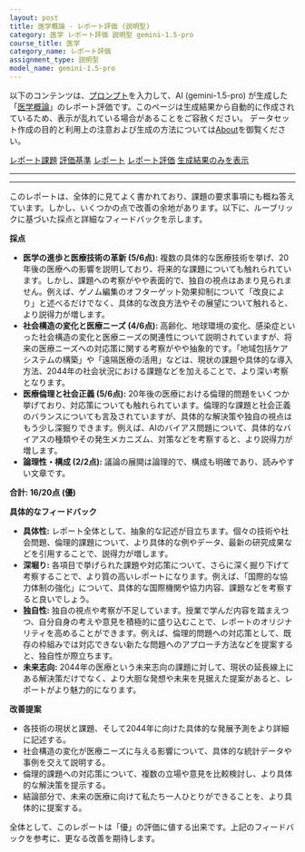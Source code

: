 ```yaml
---
layout: post
title: 医学概論 - レポート評価 (説明型)
category: 医学 レポート評価 説明型 gemini-1.5-pro
course_title: 医学
category_name: レポート評価
assignment_type: 説明型
model_name: gemini-1.5-pro
---
```


以下のコンテンツは、[プロンプト](https://github.com/takedatoshiyuki/synthetic_assignments/tree/main/generated/医学/gemini-1.5-pro/prompt_レポート評価-説明型.md)を入力して、AI (gemini-1.5-pro) が生成した「[医学概論](/contents/医学/)」のレポート評価です。このページは生成結果から自動的に作成されているため、表示が乱れている場合があることをご容赦ください。
データセット作成の目的と利用上の注意および生成の方法については[About](/About)を御覧ください。

[レポート課題](../レポート課題-説明型)
[評価基準](../評価基準-説明型)
[レポート](../レポート-説明型)
[レポート評価](../レポート評価-説明型)
[生成結果のみを表示](https://github.com/takedatoshiyuki/synthetic_assignments/tree/main/generated/医学/gemini-1.5-pro/レポート評価-説明型.md)
  

***
***
  
このレポートは、全体的に見てよく書かれており、課題の要求事項にも概ね答えています。しかし、いくつかの点で改善の余地があります。以下に、ルーブリックに基づいた採点と詳細なフィードバックを示します。

**採点**

* **医学の進歩と医療技術の革新 (5/6点):** 複数の具体的な医療技術を挙げ、20年後の医療への影響を説明しており、将来的な課題についても触れられています。しかし、課題への考察がやや表面的で、独自の視点はあまり見られません。例えば、ゲノム編集のオフターゲット効果抑制について「改良により」と述べるだけでなく、具体的な改良方法やその展望について触れると、より説得力が増します。
* **社会構造の変化と医療ニーズ (4/6点):** 高齢化、地球環境の変化、感染症といった社会構造の変化と医療ニーズの関連性について説明されていますが、将来の医療ニーズへの対応策に関する考察がやや抽象的です。「地域包括ケアシステムの構築」や「遠隔医療の活用」などは、現状の課題や具体的な導入方法、2044年の社会状況における課題などを加えることで、より深い考察となります。
* **医療倫理と社会正義 (5/6点):** 20年後の医療における倫理的問題をいくつか挙げており、対応策についても触れられています。倫理的な課題と社会正義のバランスについても言及されていますが、具体的な解決策や独自の視点はもう少し深掘りできます。例えば、AIのバイアス問題について、具体的なバイアスの種類やその発生メカニズム、対策などを考察すると、より説得力が増します。
* **論理性・構成 (2/2点):** 議論の展開は論理的で、構成も明確であり、読みやすい文章です。

**合計: 16/20点 (優)**

**具体的なフィードバック**

* **具体性:** レポート全体として、抽象的な記述が目立ちます。個々の技術や社会問題、倫理的課題について、より具体的な例やデータ、最新の研究成果などを引用することで、説得力が増します。
* **深堀り:** 各項目で挙げられた課題や対応策について、さらに深く掘り下げて考察することで、より質の高いレポートになります。例えば、「国際的な協力体制の強化」について、具体的な国際機関や協力内容、課題などを考察すると良いでしょう。
* **独自性:** 独自の視点や考察が不足しています。授業で学んだ内容を踏まえつつ、自分自身の考えや意見を積極的に盛り込むことで、レポートのオリジナリティを高めることができます。例えば、倫理的問題への対応策として、既存の枠組みでは対応できない新たな問題へのアプローチ方法などを提案すると、独自性が際立ちます。
* **未来志向:** 2044年の医療という未来志向の課題に対して、現状の延長線上にある解決策だけでなく、より大胆な発想や未来を見据えた提案があると、レポートがより魅力的になります。

**改善提案**

* 各技術の現状と課題、そして2044年に向けた具体的な発展予測をより詳細に記述する。
* 社会構造の変化が医療ニーズに与える影響について、具体的な統計データや事例を交えて説明する。
* 倫理的課題への対応策について、複数の立場や意見を比較検討し、より具体的な解決策を提示する。
* 結論部分で、未来の医療に向けて私たち一人ひとりができることを、より具体的に提案する。


全体として、このレポートは「優」の評価に値する出来です。上記のフィードバックを参考に、更なる改善を期待します。
